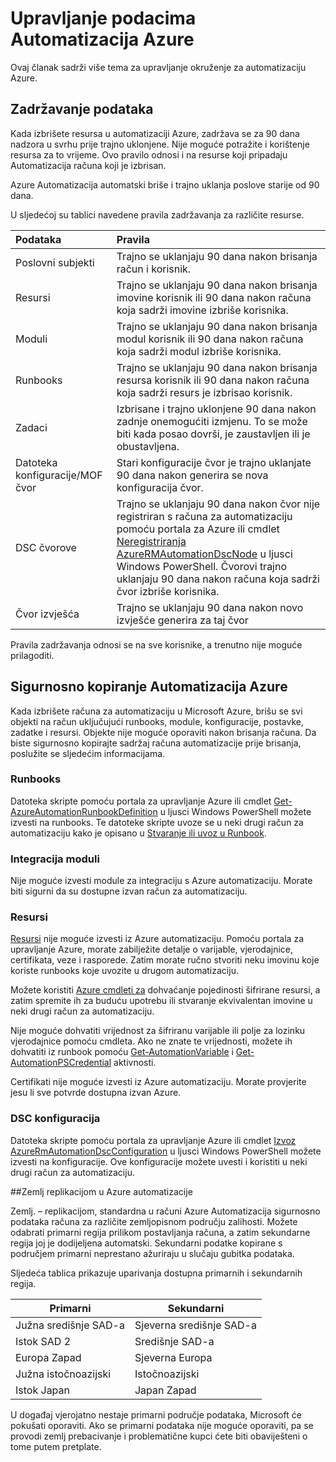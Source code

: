<properties 
   pageTitle="Upravljanje podacima Azure Automatizacija | Microsoft Azure"
   description="Ovaj članak sadrži više tema za upravljanje okruženje za automatizaciju Azure.  Trenutno sadrži zadržavanje podataka i sigurnosno kopiranje Azure Automatizacija Izrada oporavak u automatizaciji Azure."
   services="automation"
   documentationCenter=""
   authors="SnehaGunda"
   manager="stevenka"
   editor="tysonn" />
<tags 
   ms.service="automation"
   ms.devlang="na"
   ms.topic="article"
   ms.tgt_pltfrm="na"
   ms.workload="infrastructure-services"
   ms.date="05/02/2016"
   ms.author="bwren;sngun" />

# <a name="managing-azure-automation-data"></a>Upravljanje podacima Automatizacija Azure

Ovaj članak sadrži više tema za upravljanje okruženje za automatizaciju Azure.

## <a name="data-retention"></a>Zadržavanje podataka

Kada izbrišete resursa u automatizaciji Azure, zadržava se za 90 dana nadzora u svrhu prije trajno uklonjene.  Nije moguće potražite i korištenje resursa za to vrijeme.  Ovo pravilo odnosi i na resurse koji pripadaju Automatizacija računa koji je izbrisan.

Azure Automatizacija automatski briše i trajno uklanja poslove starije od 90 dana.

U sljedećoj su tablici navedene pravila zadržavanja za različite resurse.

|Podataka|Pravila|
|:---|:---|
|Poslovni subjekti|Trajno se uklanjaju 90 dana nakon brisanja račun i korisnik.|
|Resursi|Trajno se uklanjaju 90 dana nakon brisanja imovine korisnik ili 90 dana nakon računa koja sadrži imovine izbriše korisnika.|
|Moduli|Trajno se uklanjaju 90 dana nakon brisanja modul korisnik ili 90 dana nakon računa koja sadrži modul izbriše korisnika.|
|Runbooks|Trajno se uklanjaju 90 dana nakon brisanja resursa korisnik ili 90 dana nakon računa koja sadrži resurs je izbrisao korisnik.|
|Zadaci|Izbrisane i trajno uklonjene 90 dana nakon zadnje onemogućiti izmjenu. To se može biti kada posao dovrši, je zaustavljen ili je obustavljena.|
|Datoteka konfiguracije/MOF čvor| Stari konfiguracije čvor je trajno uklanjate 90 dana nakon generira se nova konfiguracija čvor.|
|DSC čvorove| Trajno se uklanjaju 90 dana nakon čvor nije registriran s računa za automatizaciju pomoću portala za Azure ili cmdlet [Neregistriranja AzureRMAutomationDscNode](https://msdn.microsoft.com/library/mt603500.aspx) u ljusci Windows PowerShell. Čvorovi trajno uklanjaju 90 dana nakon računa koja sadrži čvor izbriše korisnika. |
|Čvor izvješća| Trajno se uklanjaju 90 dana nakon novo izvješće generira za taj čvor|

Pravila zadržavanja odnosi se na sve korisnike, a trenutno nije moguće prilagoditi.

## <a name="backing-up-azure-automation"></a>Sigurnosno kopiranje Automatizacija Azure

Kada izbrišete računa za automatizaciju u Microsoft Azure, brišu se svi objekti na račun uključujući runbooks, module, konfiguracije, postavke, zadatke i resursi. Objekte nije moguće oporaviti nakon brisanja računa.  Da biste sigurnosno kopirajte sadržaj računa automatizacije prije brisanja, poslužite se sljedećim informacijama. 

### <a name="runbooks"></a>Runbooks

Datoteka skripte pomoću portala za upravljanje Azure ili cmdlet [Get-AzureAutomationRunbookDefinition](https://msdn.microsoft.com/library/dn690269.aspx) u ljusci Windows PowerShell možete izvesti na runbooks.  Te datoteke skripte uvoze se u neki drugi račun za automatizaciju kako je opisano u [Stvaranje ili uvoz u Runbook](https://msdn.microsoft.com/library/dn643637.aspx).


### <a name="integration-modules"></a>Integracija moduli

Nije moguće izvesti module za integraciju s Azure automatizaciju.  Morate biti sigurni da su dostupne izvan račun za automatizaciju.

### <a name="assets"></a>Resursi

[Resursi](https://msdn.microsoft.com/library/dn939988.aspx) nije moguće izvesti iz Azure automatizaciju.  Pomoću portala za upravljanje Azure, morate zabilježite detalje o varijable, vjerodajnice, certifikata, veze i rasporede.  Zatim morate ručno stvoriti neku imovinu koje koriste runbooks koje uvozite u drugom automatizaciju.

Možete koristiti [Azure cmdleti za](https://msdn.microsoft.com/library/dn690262.aspx) dohvaćanje pojedinosti šifrirane resursi, a zatim spremite ih za buduću upotrebu ili stvaranje ekvivalentan imovine u neki drugi račun za automatizaciju.

Nije moguće dohvatiti vrijednost za šifriranu varijable ili polje za lozinku vjerodajnice pomoću cmdleta.  Ako ne znate te vrijednosti, možete ih dohvatiti iz runbook pomoću [Get-AutomationVariable](https://msdn.microsoft.com/library/dn940012.aspx) i [Get-AutomationPSCredential](https://msdn.microsoft.com/library/dn940015.aspx) aktivnosti.

Certifikati nije moguće izvesti iz Azure automatizaciju.  Morate provjerite jesu li sve potvrde dostupna izvan Azure.

### <a name="dsc-configurations"></a>DSC konfiguracija

Datoteka skripte pomoću portala za upravljanje Azure ili cmdlet [Izvoz AzureRmAutomationDscConfiguration](https://msdn.microsoft.com/library/mt603485.aspx) u ljusci Windows PowerShell možete izvesti na konfiguracije. Ove konfiguracije možete uvesti i koristiti u neki drugi račun za automatizaciju.


##<a name="geo-replication-in-azure-automation"></a>Zemlj replikacijom u Azure automatizacije

Zemlj. – replikacijom, standardna u računi Azure Automatizacija sigurnosno podataka računa za različite zemljopisnom području zalihosti. Možete odabrati primarni regija prilikom postavljanja računa, a zatim sekundarne regija joj je dodijeljena automatski. Sekundarni podatke kopirane s područjem primarni neprestano ažuriraju u slučaju gubitka podataka.  

Sljedeća tablica prikazuje uparivanja dostupna primarnih i sekundarnih regija.

|Primarni            |Sekundarni
| ---------------   |----------------
|Južna središnje SAD-a   |Sjeverna središnje SAD-a
|Istok SAD 2          |Središnje SAD-a
|Europa Zapad        |Sjeverna Europa
|Južna istočnoazijski    |Istočnoazijski
|Istok Japan         |Japan Zapad

U događaj vjerojatno nestaje primarni područje podataka, Microsoft će pokušati oporaviti. Ako se primarni podataka nije moguće oporaviti, pa se provodi zemlj prebacivanje i problematične kupci ćete biti obaviješteni o tome putem pretplate.

